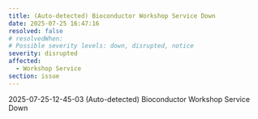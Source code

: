 ```yaml
---
title: (Auto-detected) Bioconductor Workshop Service Down
date: 2025-07-25 16:47:16
resolved: false
# resolvedWhen: 
# Possible severity levels: down, disrupted, notice
severity: disrupted
affected:
  - Workshop Service
section: issue
---
```


2025-07-25-12-45-03 (Auto-detected) Bioconductor Workshop Service Down

